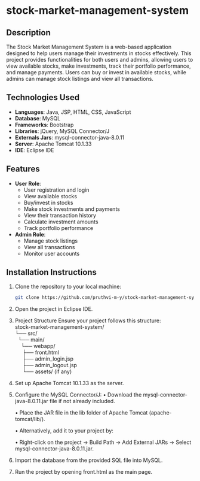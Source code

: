 # stock-market-management-system

## Description
The Stock Market Management System is a web-based application designed to help users manage their investments in stocks effectively. This project provides functionalities for both users and admins, allowing users to view available stocks, make investments, track their portfolio performance, and manage payments. Users can buy or invest in available stocks, while admins can manage stock listings and view all transactions.

## Technologies Used
- **Languages**: Java, JSP, HTML, CSS, JavaScript
- **Database**: MySQL
- **Frameworks**: Bootstrap
- **Libraries**: jQuery, MySQL Connector/J
- **Externals Jars**: mysql-connector-java-8.0.11
- **Server**: Apache Tomcat 10.1.33
- **IDE**: Eclipse IDE

## Features
- **User Role**: 
  - User registration and login
  - View available stocks
  - Buy/invest in stocks
  - Make stock investments and payments
  - View their transaction history
  - Calculate investment amounts
  - Track portfolio performance
- **Admin Role**:
  - Manage stock listings
  - View all transactions
  - Monitor user accounts

## Installation Instructions
1. Clone the repository to your local machine:
   ```bash
   git clone https://github.com/pruthvi-m-y/stock-market-management-system.git
2. Open the project in Eclipse IDE.
3. Project Structure
   Ensure your project follows this structure:<br>
   stock-market-management-system/<br>
    └── src/<br>
&nbsp; └── main/<br>
&nbsp;&nbsp;&nbsp; └── webapp/<br>
&nbsp;&nbsp;&nbsp;&nbsp;&nbsp;├── front.html<br>
&nbsp;&nbsp;&nbsp;&nbsp;&nbsp;├── admin_login.jsp<br>
&nbsp;&nbsp;&nbsp;&nbsp;&nbsp;├── admin_logout.jsp<br>
&nbsp;&nbsp;&nbsp;&nbsp;&nbsp;└── assets/ (if any)<br>

5. Set up Apache Tomcat 10.1.33 as the server.
6. Configure the MySQL Connector/J:
   • Download the mysql-connector-java-8.0.11.jar       file if not already included.

   • Place the JAR file in the lib folder of            Apache Tomcat (apache-tomcat/lib/).
   
   • Alternatively, add it to your project by:
   
   • Right-click on the project → Build Path →  Add External JARs → Select mysql-connector-java-8.0.11.jar.
   
7. Import the database from the provided SQL file into MySQL.
8. Run the project by opening front.html as the main page.
